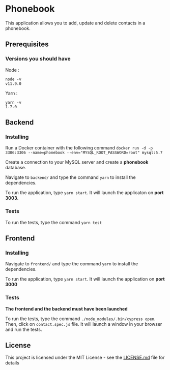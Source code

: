 # Phonebook

This application allows you to add, update and delete contacts in a phonebook.


## Prerequisites

### Versions you should have


Node : 
```
node -v 
v11.9.0
```


Yarn : 
```
yarn -v
1.7.0
```

## Backend

### Installing

Run a Docker container with the following command 
```docker run -d -p 3306:3306 --name=phonebook --env="MYSQL_ROOT_PASSWORD=root" mysql:5.7```

Create a connection to your MySQL server and create a **phonebook** database.

Navigate to ```backend/``` and type the command ```yarn``` to install the dependencies.

To run the application, type ```yarn start```. It will launch the applicaton on **port 3003**.

### Tests

To run the tests, type the command ```yarn test```


## Frontend

### Installing

Navigate to ```frontend/``` and type the command ```yarn``` to install the dependencies.

To run the application, type ```yarn start```. It will launch the application on **port 3000**

### Tests

**The frontend and the backend must have been launched**

To run the tests, type the command ```./node_modules/.bin/cypress open```.
Then, click on ```contact.spec.js``` file. It will launch a window in your browser and run the tests.


## License

This project is licensed under the MIT License - see the [LICENSE.md](https://github.com/Sylv11/phonebook/blob/master/LICENSE.md) file for details

